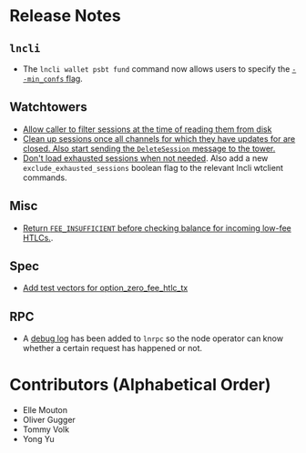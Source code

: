 # Release Notes

## `lncli`

* The `lncli wallet psbt fund` command now allows users to specify the
  [`--min_confs` flag](https://github.com/lightningnetwork/lnd/pull/7510).

## Watchtowers

* [Allow caller to filter sessions at the time of reading them from 
  disk](https://github.com/lightningnetwork/lnd/pull/7059)
* [Clean up sessions once all channels for which they have updates for are
  closed. Also start sending the `DeleteSession` message to the
  tower.](https://github.com/lightningnetwork/lnd/pull/7069)
* [Don't load exhausted sessions when not
  needed](https://github.com/lightningnetwork/lnd/pull/7405). Also add a new
  `exclude_exhausted_sessions` boolean flag to the relevant lncli wtclient
  commands.

## Misc

* [Return `FEE_INSUFFICIENT` before checking balance for incoming low-fee
  HTLCs.](https://github.com/lightningnetwork/lnd/pull/7490).
 
## Spec

* [Add test vectors for
  option_zero_fee_htlc_tx](https://github.com/lightningnetwork/lnd/pull/7439)

## RPC

- A [debug log](https://github.com/lightningnetwork/lnd/pull/7514) has been
  added to `lnrpc` so the node operator can know whether a certain request has
  happened or not.

# Contributors (Alphabetical Order)

* Elle Mouton
* Oliver Gugger
* Tommy Volk
* Yong Yu
